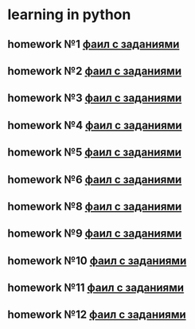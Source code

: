 # learning in python

## homework №1 [фаил с заданиями](homework_1/INFO.md)

## homework №2 [фаил с заданиями](homework_2/INFO.md)

## homework №3 [фаил с заданиями](homework_3/INFO.md)

## homework №4 [фаил с заданиями](homework_4/INFO.md)

## homework №5 [фаил с заданиями](homework_5/INFO.md)

## homework №6 [фаил с заданиями](homework_6/INFO.md)

## homework №8 [фаил с заданиями](homework_8/INFO.md)

## homework №9 [фаил с заданиями](homework_9/INFO.md)

## homework №10 [фаил с заданиями](homework_10/INFO.md)

## homework №11 [фаил с заданиями](homework_11/INFO.md)

## homework №12 [фаил с заданиями](homework_12/INFO.md)